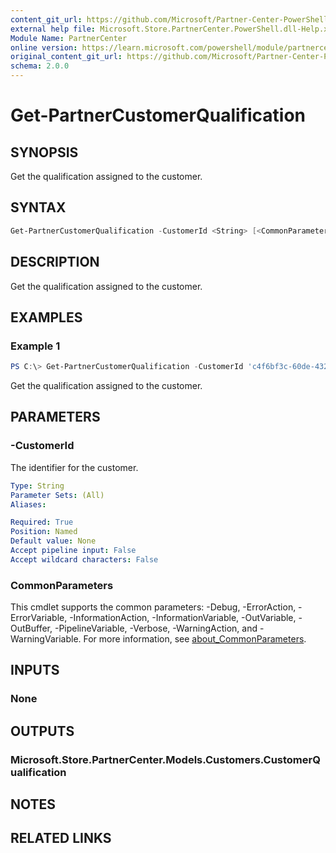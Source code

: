 ```yaml
---
content_git_url: https://github.com/Microsoft/Partner-Center-PowerShell/blob/master/docs/help/Get-PartnerCustomerQualification.md
external help file: Microsoft.Store.PartnerCenter.PowerShell.dll-Help.xml
Module Name: PartnerCenter
online version: https://learn.microsoft.com/powershell/module/partnercenter/Get-PartnerCustomerQualification
original_content_git_url: https://github.com/Microsoft/Partner-Center-PowerShell/blob/master/docs/help/Get-PartnerCustomerQualification.md
schema: 2.0.0
---
```


# Get-PartnerCustomerQualification

## SYNOPSIS
Get the qualification assigned to the customer.

## SYNTAX

```powershell
Get-PartnerCustomerQualification -CustomerId <String> [<CommonParameters>]
```

## DESCRIPTION
Get the qualification assigned to the customer.

## EXAMPLES

### Example 1
```powershell
PS C:\> Get-PartnerCustomerQualification -CustomerId 'c4f6bf3c-60de-432e-a3ec-20bcc5b26ec2'
```

Get the qualification assigned to the customer.

## PARAMETERS

### -CustomerId
The identifier for the customer.

```yaml
Type: String
Parameter Sets: (All)
Aliases:

Required: True
Position: Named
Default value: None
Accept pipeline input: False
Accept wildcard characters: False
```

### CommonParameters
This cmdlet supports the common parameters: -Debug, -ErrorAction, -ErrorVariable, -InformationAction, -InformationVariable, -OutVariable, -OutBuffer, -PipelineVariable, -Verbose, -WarningAction, and -WarningVariable. For more information, see [about_CommonParameters](http://go.microsoft.com/fwlink/?LinkID=113216).

## INPUTS

### None

## OUTPUTS

### Microsoft.Store.PartnerCenter.Models.Customers.CustomerQualification

## NOTES

## RELATED LINKS
